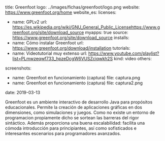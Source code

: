 title: Greenfoot
logo: ../images/fichas/greenfoot/logo.png
website: https://www.greenfoot.org/home
website_es: 
licenses:
  - name: GPLv2
    url: https://es.wikipedia.org/wiki/GNU_General_Public_Licensehttps://www.greenfoot.org/site/download_source
myapps: true
source: https://www.greenfoot.org/site/download_source
installs:
  - name: Cómo instalar Greenfoot
    url: https://www.greenfoot.org/download/installation
tutorials:
  - name: Videotutorial muy extenso
    url: https://www.youtube.com/playlist?list=PLmwzeqwf733_hpzeDcgW6VUSZciqwkh2S
    kind: video
others:

screenshots:
  - name: Greenfoot en funcionamiento (captura)
    file: captura.png
  - name: Greenfoot en funcionamiento (captura)
    file: captura2.png


date: 2019-03-13


Greenfoot es un ambiente interactivo de desarrollo Java para propósitos educacionales. Permite la creación de aplicaciones gráficas en dos dimensiones, como simulaciones y juegos.
Como no existe un entorno de programacion propiamente dicho se sortean las barreras del rigor sintáctico. Además proporciona una buena escalabilidad: facilita una cómoda introducción para principiantes, así como sofisticados e interesantes escenarios para programadores avanzados.